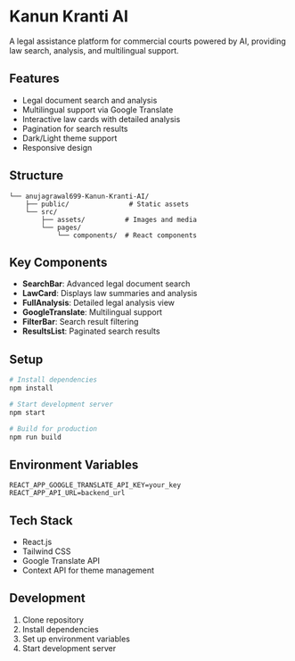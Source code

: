 # Kanun Kranti AI

A legal assistance platform for commercial courts powered by AI, providing law search, analysis, and multilingual support.

## Features
- Legal document search and analysis
- Multilingual support via Google Translate
- Interactive law cards with detailed analysis
- Pagination for search results
- Dark/Light theme support
- Responsive design

## Structure
```
└── anujagrawal699-Kanun-Kranti-AI/
    ├── public/               # Static assets
    └── src/
        ├── assets/          # Images and media
        └── pages/
            └── components/  # React components
```

## Key Components
- **SearchBar**: Advanced legal document search
- **LawCard**: Displays law summaries and analysis
- **FullAnalysis**: Detailed legal analysis view
- **GoogleTranslate**: Multilingual support
- **FilterBar**: Search result filtering
- **ResultsList**: Paginated search results

## Setup
```bash
# Install dependencies
npm install

# Start development server
npm start

# Build for production
npm run build
```

## Environment Variables
```env
REACT_APP_GOOGLE_TRANSLATE_API_KEY=your_key
REACT_APP_API_URL=backend_url
```

## Tech Stack
- React.js
- Tailwind CSS
- Google Translate API
- Context API for theme management

## Development
1. Clone repository
2. Install dependencies
3. Set up environment variables
4. Start development server
